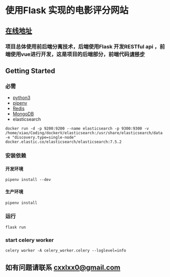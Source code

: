 # 使用Flask 实现的电影评分网站
## [在线地址](http://www.todayx.xyz)

### 项目总体使用前后端分离技术，后端使用Flask 开发RESTful api ，前端使用vue进行开发，这是项目的后端部分，前端代码[请移步](https://github.com/xxiaocheng/douban_movie_vue_front_end)


## Getting Started

### 必需
- [python3](https://www.python.org/)
- [pipenv](https://github.com/pypa/pipenv)
- [Redis](https://redis.io/)
- [MongoDB](https://www.mongodb.com/download-center)
- elasticsearch
```
docker run -d -p 9200:9200 --name elasticsearch -p 9300:9300 -v /home/xiao/Coding/dockerV/elasticsearch:/usr/share/elasticsearch/data -e "discovery.type=single-node" docker.elastic.co/elasticsearch/elasticsearch:7.5.2
```
### 安装依赖
#### 开发环境
```
pipenv install --dev
```
#### 生产环境
```
pipenv install 
```

### 运行
```
flask run 
```
### start celery worker
```
celery worker -A celery_worker.celery --loglevel=info
```

## 如有问题请联系 cxxlxx0@gmail.com
